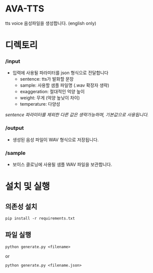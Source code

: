 # AVA-TTS
tts voice 음성파일을 생성합니다. (english only)

# 디렉토리

### /input
- 입력에 사용될 파라미터를 json 형식으로 전달합니다
  - sentence: tts가 발화할 문장
  - sample: 사용할 샘플 파일명 (.wav 확장자 생략)
  - exaggeration: 절대적인 억양 높이
  - weight: 무게 (억양 높낮이 차이)
  - temperature: 다양성

*sentence 파라미터를 제외한 다른 값은 생략가능하며, 기본값으로 사용됩니다.*

### /output
- 생성된 음성 파일이 WAV 형식으로 저장됩니다.

### /sample
- 보이스 클로닝에 사용될 샘플 WAV 파일을 보관합니다.

# 설치 및 실행

## 의존성 설치
```
pip install -r requirements.txt
```
## 파일 실행
```
python generate.py <filename>
```
or
```
python generate.py <filename.json>
```
